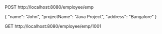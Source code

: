 POST
http://localhost:8080/employee/emp

{
    "name": "John",
    "projectName": "Java Project",
    "address": "Bangalore"
}

GET
http://localhost:8080/employee/emp/1001

